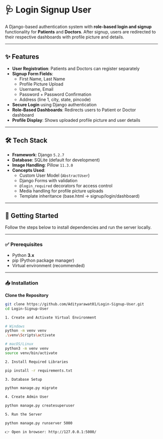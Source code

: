 # 🩺 Login Signup User  

A Django-based authentication system with **role-based login and signup** functionality for **Patients** and **Doctors**. After signup, users are redirected to their respective dashboards with profile picture and details.  

---

## ✨ Features  

- **User Registration**: Patients and Doctors can register separately  
- **Signup Form Fields**:  
  - First Name, Last Name  
  - Profile Picture Upload  
  - Username, Email  
  - Password + Password Confirmation  
  - Address (line 1, city, state, pincode)  
- **Secure Login** using Django authentication  
- **Role-Based Dashboards**: Redirects users to Patient or Doctor dashboard  
- **Profile Display**: Shows uploaded profile picture and user details  

---

## 🛠 Tech Stack  

- **Framework**: Django `5.2.7`  
- **Database**: SQLite (default for development)  
- **Image Handling**: Pillow `11.3.0`  
- **Concepts Used**:  
  - Custom User Model (`AbstractUser`)  
  - Django Forms with validation  
  - `@login_required` decorators for access control  
  - Media handling for profile picture uploads  
  - Template inheritance (base.html → signup/login/dashboard)  

---

## 🚀 Getting Started  

Follow the steps below to install dependencies and run the server locally.  

---

### ✅ Prerequisites  

- Python **3.x**  
- pip (Python package manager)  
- Virtual environment (recommended)  

---

### 📥 Installation  

**Clone the Repository**  

```bash
git clone https://github.com/Adityarawat01/Login-Signup-User.git
cd Login-Signup-User

1. Create and Activate Virtual Environment

# Windows
python -m venv venv
.\venv\Scripts\activate

# macOS/Linux
python3 -m venv venv
source venv/bin/activate

2. Install Required Libraries

pip install -r requirements.txt

3. Database Setup

python manage.py migrate

4. Create Admin User

python manage.py createsuperuser

5. Run the Server

python manage.py runserver 5000

👉 Open in browser: http://127.0.0.1:5000/